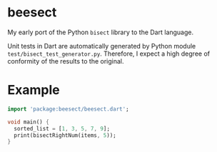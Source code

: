 # beesect

My early port of the Python `bisect` library to the Dart language.

Unit tests in Dart are automatically generated by Python
module `test/bisect_test_generator.py`. Therefore, I expect a high degree of
conformity of the results to the original.

# Example

```dart
import 'package:beesect/beesect.dart';

void main() {
  sorted_list = [1, 3, 5, 7, 9];
  print(bisectRightNum(items, 5));
}
```